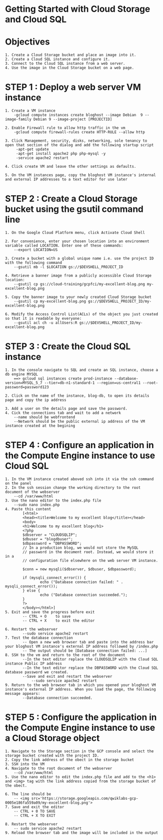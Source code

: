 
# Getting Started with Cloud Storage and Cloud SQL

# Objectives
    1. Create a Cloud Storage bucket and place an image into it.
    2. Create a Cloud SQL instance and configure it.
    3. Connect to the Cloud SQL instance from a web server.
    4. Use the image in the Cloud Storage bucket on a web page.

# STEP 1 :  Deploy a web server VM instance

    1. Create a VM instance
        -gcloud compute instances create bloghost --image Debian  9 --image-family Debian 9 --image-project [PROJECTID]

    2. Enable Firewall rule to allow http traffic in the vm
        -gcloud compute firewall-rules create HTTP-RULE --allow http
    
    3. Click Management, security, disks, networking, sole tenancy to   open that section of the dialog and add the following startup script
         -apt-get update
         -apt-get install apache2 php php-mysql -y
         -service apache2 restart

    4. Click create VM and leave the other settings as defaults.
   
    5. On the VM instances page, copy the bloghost VM instance's internal and external IP addresses to a text editor for use later


# STEP 2 : Create a Cloud Storage bucket using the gsutil command line

    1. On the Google Cloud Platform menu, click Activate Cloud Shell

    2. For convenience, enter your chosen location into an environment variable called LOCATION. Enter one of these commands:
        --export LOCATION=US

    3. Create a bucket with a global unique name i.e. use the project ID with the following command
        --gsutil mb -l $LOCATION gs://$DEVSHELL_PROJECT_ID

    4. Retrieve a banner image from a publicly accessible Cloud Storage location:
        --gsutil cp gs://cloud-training/gcpfci/my-excellent-blog.png my-excellent-blog.png
    
    5. Copy the banner image to your newly created Cloud Storage bucket
        --gsutil cp my-excellent-blog.png gs://$DEVSHELL_PROJECT_ID/my-excellent-blog.png

    6. Modify the Access Control List(ACLs) of the object you just created so that it is readable by everyone:
        --gsutil acl ch -u allUsers:R gs://$DEVSHELL_PROJECT_ID/my-excellent-blog.png

# STEP 3 : Create the Cloud SQL instance

    1. In the console navigate to SQL and create an SQL instance, choose a db engine MYSQL
        ==> gcloud sql instances create prod-instance --database-version=MYSQL_5_7 --tier=db-n1-standard-1 --region=us-central1 --root-password=password123

    2. Click on the name of the instance, blog-db, to open its details page and copy the ip address

    3. Add a user on the details page and save the password.
    4. Cick the connections tab and wait to add a network
        --name should be webfrontend
        --Network should be the public external ip address of the VM instance created at the begining
        
# STEP 4 : Configure an application in the Compute Engine instance to use Cloud SQL

    1. In the VM instance created aboved ssh into it via the ssh command on the panel
    2. In the ssh session change the working directory to the root document of the webserver
        --cd /var/www/html
    3. Use the nano editor to the index.php file
        --sudo nano index.php
    4. Paste this content 
            [<html>
            <head><title>Welcome to my excellent blog</title></head>
            <body>
            <h1>Welcome to my excellent blog</h1>
            <?php
            $dbserver = "CLOUDSQLIP";
            $dbuser = "blogdbuser";
            $dbpassword = "DBPASSWORD";
            // In a production blog, we would not store the MySQL
            // password in the document root. Instead, we would store it in a
            // configuration file elsewhere on the web server VM instance.

            $conn = new mysqli($dbserver, $dbuser, $dbpassword);

            if (mysqli_connect_error()) {
                    echo ("Database connection failed: " . mysqli_connect_error());
            } else {
                    echo ("Database connection succeeded.");
            }
            ?>
            </body></html>]
    5. Exit and save the progress before exit
            -- CTRL + O    to save
            -- CTRL + X    to exit the editor

    6. Restart the webserver
            --sudo service apache2 restart
    7. Test the database connection
            -- Open a new web browser tab and paste into the address bar your bloghost VM instance's external IP address followed by /index.php
            -- The output should be [Database connection failed: ...]
    8. SSH to the vm and return to the root of the document
            --In the text editor replace the CLOUDSQLIP with the Cloud SQL instance Public IP address
            --In the text editor replace the DBPASSWORD with the Cloud SQL database password we created.
            --Save and exit and restart the webserver
                --sudo service apache2 restart
    9. Return to the web browser tab in which you opened your bloghost VM instance's external IP address. When you load the page, the following message appears:
            --Database connection succeeded.
    
# STEP 5 : Configure the application in the Compute Engine instance to use a Cloud Storage object

    1. Navigate to the Storage section in the GCP console and select the storage bucket created with the project ID.
    2. Copy the link address of the obect in the storage bucket
    3. SSH into the VM 
    4. Navigate to the root document of the webserver
        --cd /var/www/html
    5. Use the nano editor to edit the index.php file and add to the <h1> and <img> tag with the link address copied from the storage bucket of the obect.

    6. The line should be 
        -- <img src='https://storage.googleapis.com/qwiklabs-gcp-0005e186fa559a09/my-excellent-blog.png'>
    7. Save and exit the editor
        -- CTRL + 0 TO SAVE
        -- CTRL + X TO EXIT

    8. Restart the webserver
        -- sudo service apache2 restart
    9. Reload the browser tab and the image will be included in the output